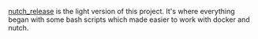 [nutch_release](nutch_release) is the light version of this project. It's where everything began with some bash scripts which made easier to work with docker and nutch.
